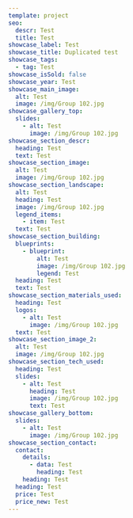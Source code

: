 ```yaml
---
template: project
seo:
  descr: Test
  title: Test
showcase_label: Test
showcase_title: Duplicated test
showcase_tags:
  - tag: Test
showcase_isSold: false
showcase_year: Test
showcase_main_image:
  alt: Test
  image: /img/Group 102.jpg
showcase_gallery_top:
  slides:
    - alt: Test
      image: /img/Group 102.jpg
showcase_section_descr:
  heading: Test
  text: Test
showcase_section_image:
  alt: Test
  image: /img/Group 102.jpg
showcase_section_landscape:
  alt: Test
  heading: Test
  image: /img/Group 102.jpg
  legend_items:
    - item: Test
  text: Test
showcase_section_building:
  blueprints:
    - blueprint:
        alt: Test
        image: /img/Group 102.jpg
        legend: Test
  heading: Test
  text: Test
showcase_section_materials_used:
  heading: Test
  logos:
    - alt: Test
      image: /img/Group 102.jpg
  text: Test
showcase_section_image_2:
  alt: Test
  image: /img/Group 102.jpg
showcase_section_tech_used:
  heading: Test
  slides:
    - alt: Test
      heading: Test
      image: /img/Group 102.jpg
      text: Test
showcase_gallery_bottom:
  slides:
    - alt: Test
      image: /img/Group 102.jpg
showcase_section_contact:
  contact:
    details:
      - data: Test
        heading: Test
    heading: Test
  heading: Test
  price: Test
  price_new: Test
---
```


